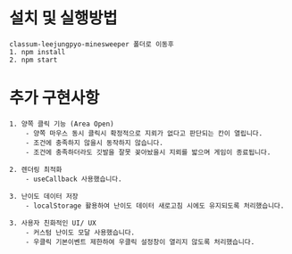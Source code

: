 # 설치 및 실행방법

    classum-leejungpyo-minesweeper 폴더로 이동후
    1. npm install
    2. npm start

# 추가 구현사항

    1. 양쪽 클릭 기능 (Area Open)
        - 양쪽 마우스 동시 클릭시 확정적으로 지뢰가 없다고 판단되는 칸이 열립니다.
        - 조건에 충족하지 않을시 동작하지 않습니다.
        - 조건에 충족하더라도 깃발을 잘못 꽂아놨을시 지뢰를 밟으며 게임이 종료됩니다.

    2. 렌더링 최적화
        - useCallback 사용했습니다.

    3. 난이도 데이터 저장
        - localStorage 활용하여 난이도 데이터 새로고침 시에도 유지되도록 처리했습니다.

    3. 사용자 친화적인 UI/ UX
        - 커스텀 난이도 모달 사용했습니다.
        - 우클릭 기본이벤트 제한하여 우클릭 설정창이 열리지 않도록 처리했습니다.

